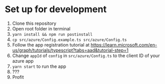 # Set up for development

1. Clone this repository
2. Open root folder in terminal
3. `yarn install && npm run postinstall`
4. `cp src/azure/Config.example.ts src/azure/Config.ts`
5. Follow the app registration tutorial at https://learn.microsoft.com/en-us/graph/tutorials/typescript?tabs=aad&tutorial-step=1
6. Change `appId` of `config` in `src/azure/Config.ts` to the client ID of your azure app
7. `yarn start` to run the app
8. ???
9. Profit
